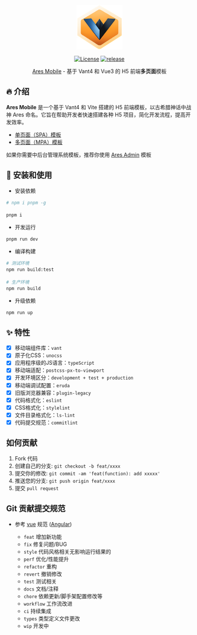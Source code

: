 
<div align="center">

<img src="https://github.com/zhangsanplus/ares-admin/blob/main/screenshot/logo.png?raw=true" height="120" />

[![License](https://img.shields.io/npm/l/package.json.svg?style=flat)](https://github.com/zhangsanplus/ares-mobile/blob/main/LICENSE) [![release](https://img.shields.io/github/release/zhangsanplus/ares-mobile.svg)](https://github.com/zhangsanplus/ares-mobile/releases)

[Ares Mobile](https://github.com/zhangsanplus/ares-mobile) - 基于 Vant4 和 Vue3 的 H5 前端**多页面**模板
</div>

## 🔥 介绍

**Ares Mobile** 是一个基于 Vant4 和 Vite 搭建的 H5 前端模板，以古希腊神话中战神 Ares 命名。它旨在帮助开发者快速搭建各种 H5 项目，简化开发流程，提高开发效率。

- [单页面（SPA）模板](https://github.com/zhangsanplus/ares-mobile)
- [多页面（MPA）模板](https://github.com/zhangsanplus/ares-mobile/tree/mpa)

如果你需要中后台管理系统模板，推荐你使用 [Ares Admin](https://github.com/zhangsanplus/ares-admin) 模板

## 🌈 安装和使用

- 安装依赖

```bash
# npm i pnpm -g

pnpm i
```

- 开发运行

```bash
pnpm run dev
```

- 编译构建

```bash
# 测试环境
npm run build:test

# 生产环境
npm run build
```

- 升级依赖

```sh
npm run up
```

## ✨ 特性

- [x] 移动端组件库：`vant`
- [x] 原子化CSS：`unocss`
- [x] 应用程序级的JS语言：`typeScript`
- [x] 移动端适配：`postcss-px-to-viewport`
- [x] 开发环境区分：`development + test + production`
- [x] 移动端调试配置：`eruda`
- [x] 旧版浏览器兼容：`plugin-legacy`
- [x] 代码格式化：`eslint`
- [x] CSS格式化：`stylelint`
- [x] 文件目录格式化：`ls-lint`
- [x] 代码提交规范：`commitlint`

## 如何贡献

1. Fork 代码
2. 创建自己的分支: `git checkout -b feat/xxxx`
3. 提交你的修改: `git commit -am 'feat(function): add xxxxx'`
4. 推送您的分支: `git push origin feat/xxxx`
5. 提交 `pull request`

## Git 贡献提交规范

- 参考 [vue](https://github.com/vuejs/vue/blob/dev/.github/COMMIT_CONVENTION.md) 规范 ([Angular](https://github.com/conventional-changelog/conventional-changelog/tree/master/packages/conventional-changelog-angular))

  - `feat` 增加新功能
  - `fix` 修复问题/BUG
  - `style` 代码风格相关无影响运行结果的
  - `perf` 优化/性能提升
  - `refactor` 重构
  - `revert` 撤销修改
  - `test` 测试相关
  - `docs` 文档/注释
  - `chore` 依赖更新/脚手架配置修改等
  - `workflow` 工作流改进
  - `ci` 持续集成
  - `types` 类型定义文件更改
  - `wip` 开发中
